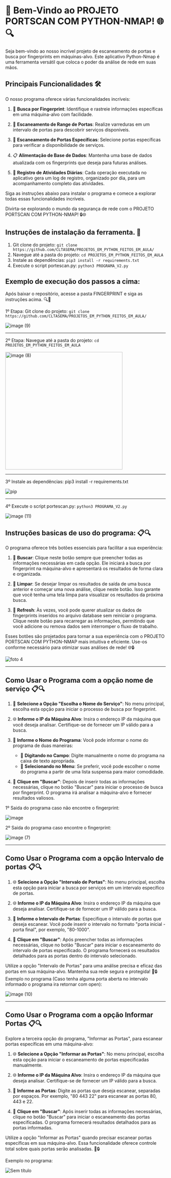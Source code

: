 # 🚀 Bem-Vindo ao PROJETO PORTSCAN COM PYTHON-NMAP! 🌐🔍

Seja bem-vindo ao nosso incrível projeto de escaneamento de portas e busca por fingerprints em máquinas-alvo. Este aplicativo Python-Nmap é uma ferramenta versátil que coloca o poder da análise de rede em suas mãos.

## Principais Funcionalidades 🛠️

O nosso programa oferece várias funcionalidades incríveis:

1. 🔎 **Busca por Fingerprint**: Identifique e rastreie informações específicas em uma máquina-alvo com facilidade.

2. 🎯 **Escaneamento de Range de Portas**: Realize varreduras em um intervalo de portas para descobrir serviços disponíveis.

3. 🚀 **Escaneamento de Portas Específicas**: Selecione portas específicas para verificar a disponibilidade de serviços.

4. 📋 **Alimentação de Base de Dados**: Mantenha uma base de dados atualizada com os fingerprints que deseja para futuras análises.

5. 📅 **Registro de Atividades Diárias**: Cada operação executada no aplicativo gera um log de registro, organizado por dia, para um acompanhamento completo das atividades.

Siga as instruções abaixo para instalar o programa e comece a explorar todas essas funcionalidades incríveis. 

Divirta-se explorando o mundo da segurança de rede com o PROJETO PORTSCAN COM PYTHON-NMAP! 🔒🌐

## Instruções de instalação da ferramenta. 📝

1. Git clone do projeto: `git clone https://github.com/CLTASEMA/PROJETOS_EM_PYTHON_FEITOS_EM_AULA/`
2. Navegue até a pasta do projeto: `cd PROJETOS_EM_PYTHON_FEITOS_EM_AULA`
3. Instale as dependências: `pip3 install -r requirements.txt`
4. Execute o script portescan.py: `python3 PROGRAMA_V2.py`


## Exemplo de execução dos passos a cima:
Após baixar o repositório, acesse a pasta FINGERPRINT e siga as instruções acima. 🔍🚀


1º Etapa: Git clone do projeto: `git clone https://github.com/CLTASEMA/PROJETOS_EM_PYTHON_FEITOS_EM_AULA/`


![image (9)](https://github.com/CLTASEMA/PROJETOS_EM_PYTHON_FEITOS_EM_AULA/assets/143286412/036ddef1-36f3-4238-b67e-cd8c0249be09)
<hr>

2º Etapa: Navegue até a pasta do projeto: `cd PROJETOS_EM_PYTHON_FEITOS_EM_AULA`


<img width="368" alt="image (8)" src="https://github.com/CLTASEMA/PROJETOS_EM_PYTHON_FEITOS_EM_AULA/assets/143286412/19c95360-c0ee-4a6e-8677-c570c3fb55e1"><br>


<hr>

3º Instale as dependências: pip3 install -r requirements.txt

![pip](https://github.com/CLTASEMA/PROJETOS_EM_PYTHON_FEITOS_EM_AULA/assets/143286412/995994a0-952d-4ad0-9feb-c591475f48dd)


<hr>

4º Execute o script portescan.py: `python3 PROGRAMA_V2.py`

![image (11)](https://github.com/CLTASEMA/PROJETOS_EM_PYTHON_FEITOS_EM_AULA/assets/143286412/ba27619c-0b7e-4875-810c-a942b82c9cf7)



## Instruções basicas de uso do programa: 📋🔍

O programa oferece três botões essenciais para facilitar a sua experiência:

1. 🚀 **Buscar**: Clique neste botão sempre que preencher todas as informações necessárias em cada opção. Ele iniciará a busca por fingerprint na máquina-alvo e apresentará os resultados de forma clara e organizada.

2. 🧹 **Limpar**: Se desejar limpar os resultados de saída de uma busca anterior e começar uma nova análise, clique neste botão. Isso garante que você tenha uma tela limpa para visualizar os resultados da próxima busca.

3. 🔄 **Refresh**: Às vezes, você pode querer atualizar os dados de fingerprints inseridos no arquivo database sem reiniciar o programa. Clique neste botão para recarregar as informações, permitindo que você adicione ou remova dados sem interromper o fluxo de trabalho.

Esses botões são projetados para tornar a sua experiência com o PROJETO PORTSCAN COM PYTHON-NMAP mais intuitiva e eficiente. Use-os conforme necessário para otimizar suas análises de rede! 🌐🔒


![foto 4](https://github.com/CLTASEMA/PROJETOS_EM_PYTHON_FEITOS_EM_AULA/assets/143286412/f9bccd61-dffc-43a9-ae74-46554b0860eb)


<hr>

## Como Usar o Programa com a opção nome de serviço 📋🔍

1. 🔸 **Selecione a Opção "Escolha o Nome do Serviço"**: No menu principal, escolha esta opção para iniciar o processo de busca por fingerprint.

2. 🌐 **Informe o IP da Máquina Alvo**: Insira o endereço IP da máquina que você deseja analisar. Certifique-se de fornecer um IP válido para a busca.

3. 💼 **Informe o Nome do Programa**: Você pode informar o nome do programa de duas maneiras:
   - 📝 **Digitando no Campo**: Digite manualmente o nome do programa na caixa de texto apropriada.
   - 🔄 **Selecionando no Menu**: Se preferir, você pode escolher o nome do programa a partir de uma lista suspensa para maior comodidade.

4. 🚀 **Clique em "Buscar"**: Depois de inserir todas as informações necessárias, clique no botão "Buscar" para iniciar o processo de busca por fingerprint. O programa irá analisar a máquina-alvo e fornecer resultados valiosos.

1º Saida do programa caso não encontre o fingerprint:

![image](https://github.com/CLTASEMA/PROJETOS_EM_PYTHON_FEITOS_EM_AULA/assets/143286412/ccbbb7ac-3e4e-4a7b-8385-0d3f2eab2cff)


2º Saida do programa caso encontre o fingerprint:

![image (7)](https://github.com/CLTASEMA/PROJETOS_EM_PYTHON_FEITOS_EM_AULA/assets/143286412/16fb1ae9-f565-46e6-9666-8fc2683866f1)


<hr>



## Como Usar o Programa com a opção Intervalo de portas 📋🔍

1. 🌐 **Selecione a Opção "Intervalo de Portas"**: No menu principal, escolha esta opção para iniciar a busca por serviços em um intervalo específico de portas.

2. 🌐 **Informe o IP da Máquina Alvo**: Insira o endereço IP da máquina que deseja analisar. Certifique-se de fornecer um IP válido para a busca.

3. 🔢 **Informe o Intervalo de Portas**: Especifique o intervalo de portas que deseja escanear. Você pode inserir o intervalo no formato "porta inicial - porta final", por exemplo, "80-1000".

4. 🚀 **Clique em "Buscar"**: Após preencher todas as informações necessárias, clique no botão "Buscar" para iniciar o escaneamento do intervalo de portas especificado. O programa fornecerá os resultados detalhados para as portas dentro do intervalo selecionado.

Utilize a opção "Intervalo de Portas" para uma análise precisa e eficaz das portas em sua máquina-alvo. Mantenha sua rede segura e protegida! 🚀🔒
Exemplo no programa (Caso tenha alguma porta aberta no intervalo informado o programa ira retornar com open):

![image (10)](https://github.com/CLTASEMA/PROJETOS_EM_PYTHON_FEITOS_EM_AULA/assets/143286412/c700ab53-191c-42e8-8ed5-186c76d60ea8)

<hr>

## Como Usar o Programa com a opção Informar Portas 📋🔍

Explore a terceira opção do programa, "Informar as Portas", para escanear portas específicas em uma máquina-alvo:

1. 🌐 **Selecione a Opção "Informar as Portas"**: No menu principal, escolha esta opção para iniciar o escaneamento de portas especificadas manualmente.

2. 🌐 **Informe o IP da Máquina Alvo**: Insira o endereço IP da máquina que deseja analisar. Certifique-se de fornecer um IP válido para a busca.

3. 🔢 **Informe as Portas**: Digite as portas que deseja escanear, separadas por espaços. Por exemplo, "80 443 22" para escanear as portas 80, 443 e 22.

4. 🚀 **Clique em "Buscar"**: Após inserir todas as informações necessárias, clique no botão "Buscar" para iniciar o escaneamento das portas especificadas. O programa fornecerá resultados detalhados para as portas informadas.

Utilize a opção "Informar as Portas" quando precisar escanear portas específicas em sua máquina-alvo. Essa funcionalidade oferece controle total sobre quais portas serão analisadas. 🚀🔒

Exemplo no programa: 

![Sem título](https://github.com/CLTASEMA/PROJETOS_EM_PYTHON_FEITOS_EM_AULA/assets/143286412/a6f356ee-7cf0-4867-8a20-966e5f632cde)
